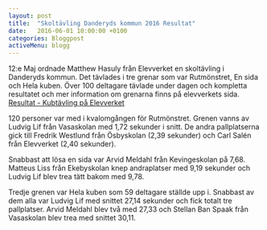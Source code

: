 ```yaml
---
layout: post
title:  "Skoltävling Danderyds kommun 2016 Resultat"
date:   2016-06-01 10:00:00 +0100
categories: Bloggpost
activeMenu: blogg
---
```


12:e Maj ordnade Matthew Hasuly från Elevverket en skoltävling i Danderyds kommun. Det tävlades i tre grenar som var Rutmönstret, En sida och Hela kuben. 
Över 100 deltagare tävlade under dagen och kompletta resultatet och mer information om grenarna finns på 
elevverkets sida. [Resultat - Kubtävling på Elevverket](http://www.elevverket.se/filearea_146.html)

120 personer var med i kvalomgången för Rutmönstret. Grenen vanns av Ludvig Lif från Vasaskolan med 1,72 sekunder i snitt. 
De andra pallplatserna gick till Fredrik Westlund från Ösbyskolan (2,39 sekunder) och Carl Salén från Elevverket (2,40 sekunder). 

Snabbast att lösa en sida var Arvid Meldahl från Kevingeskolan på 7,68. Matteus Liss från Ekebyskolan knep andraplatser med 9,19 sekunder och 
Ludvig Lif blev trea tätt bakom med 9,78.

Tredje grenen var Hela kuben som 59 deltagare ställde upp i. Snabbast av dem alla var Ludvig Lif med snittet 27,14 sekunder och fick totalt tre pallplatser. 
Arvid Meldahl blev två med 27,33 och Stellan Ban Spaak från Vasaskolan blev trea med snittet 30,11. 
